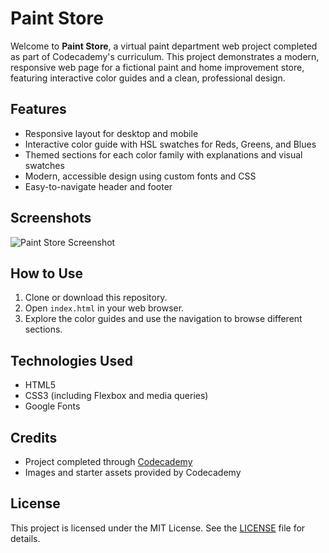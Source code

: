 # Paint Store

Welcome to **Paint Store**, a virtual paint department web project completed as part of Codecademy's curriculum. This project demonstrates a modern, responsive web page for a fictional paint and home improvement store, featuring interactive color guides and a clean, professional design.

## Features

- Responsive layout for desktop and mobile
- Interactive color guide with HSL swatches for Reds, Greens, and Blues
- Themed sections for each color family with explanations and visual swatches
- Modern, accessible design using custom fonts and CSS
- Easy-to-navigate header and footer

## Screenshots

<!-- Add screenshots of your project here -->
![Paint Store Screenshot](screenshot.png)

## How to Use

1. Clone or download this repository.
2. Open `index.html` in your web browser.
3. Explore the color guides and use the navigation to browse different sections.

## Technologies Used

- HTML5
- CSS3 (including Flexbox and media queries)
- Google Fonts

## Credits

- Project completed through [Codecademy](https://www.codecademy.com/)
- Images and starter assets provided by Codecademy

## License

This project is licensed under the MIT License. See the [LICENSE](LICENSE) file for details.